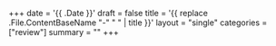 +++
date = '{{ .Date }}'
draft = false
title = '{{ replace .File.ContentBaseName "-" " " | title }}'
layout = "single" 
categories = ["review"]
summary = ""
+++
